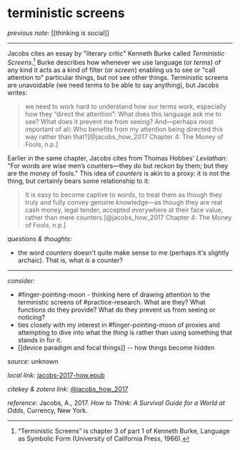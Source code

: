 # terministic screens

_previous note:_ [[thinking is social]]

---

Jacobs cites an essay by "literary critic" Kenneth Burke called _Terministic Screens_.[^ts] Burke describes how whenever we use language (or _terms_) of any kind it acts as a kind of filter (or _screen_) enabling us to see or "call attention to" particular things, but not see other things. Terministic screens are unavoidable (we need terms to be able to say anything), but Jacobs writes: 

>we need to work hard to understand how our terms work, especially how they “direct the attention”: What does this language ask me to see? What does it prevent me from seeing? And—perhaps most important of all: Who benefits from my attention being directed this way rather than that?[@jacobs_how_2017 Chapter 4: The Money of Fools, n.p.]

Earlier in the same chapter, Jacobs cites from Thomas Hobbes' _Leviathan_: "For words are wise men’s counters—they do but reckon by them; but they are the money of fools." This idea of _counters_ is akin to a proxy: it is not the thing, but certainly bears some relationship to it:

>It is easy to become captive to words, to treat them as though they truly and fully convey genuine knowledge—as though they are real cash money, legal tender, accepted everywhere at their face value, rather than mere counters.[@jacobs_how_2017 Chapter 4: The Money of Fools, n.p.]

[^ts]: “Terministic Screens” is chapter 3 of part 1 of Kenneth Burke, Language as Symbolic Form (University of California Press, 1966).


_questions & thoughts:_

- the word _counters_ doesn't quite make sense to me (perhaps it's slightly archaic). That is, what _is_ a counter?


--- 

_consider:_

- #finger-pointing-moon - thinking here of drawing attention to the terministic screens of #practice-research. What are they? What functions do they provide? What do they prevent us from seeing or noticing?
- ties closely with my interest in #finger-pointing-moon of proxies and attempting to dive into what the _thing_ is rather than using something that stands in for it.
- [[device paradigm and focal things]] -- how things become hidden

_source:_ unknown

_local link:_ [jacobs-2017-how.epub](hook://file/nUgBRYePN?p=QWN0aW9uLzIwMjAwNzE0IC0gZG9jcyB0byBwcm9jZXNz&n=jacobs-2017-how.epub)

_citekey & zotero link:_ [@jacobs_how_2017](zotero://select/items/1_UAA85GJF)


_reference:_ Jacobs, A., 2017. _How to Think: A Survival Guide for a World at Odds_, Currency, New York.


